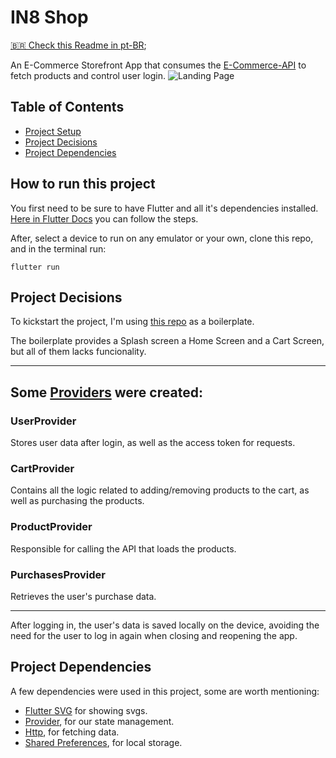 # IN8 Shop
[🇧🇷 Check this Readme in pt-BR](./README-pt_BR.md);

An E-Commerce Storefront App that consumes the [E-Commerce-API](https://github.com/vasconceloscezar/e-commerce-api) to fetch products and control user login. 
![Landing Page](https://user-images.githubusercontent.com/97035956/217627728-c5aed821-a613-4169-8f95-9b08e1c48281.png)


## Table of Contents

- [Project Setup](#project-setup)
- [Project Decisions](#project-decisions)
- [Project Dependencies](#project-dependencies)

## How to run this project <a name="project-setup">
You first need to be sure to have Flutter and all it's dependencies installed. [Here in Flutter Docs](https://docs.flutter.dev/get-started/install) you can follow the steps. 

After, select a device to run on any emulator or your own, clone this repo, and in the terminal run: 

```shell
flutter run
```



## Project Decisions <a name="project-decisions"></a>
To kickstart the project, I'm using [this repo](https://github.com/abuanwar072/E-commerce-Complete-Flutter-UI) as a boilerplate.

The boilerplate provides a Splash screen a Home Screen and a Cart Screen, but all of them lacks funcionality. 


___
## Some [Providers](./providers/) were created: 
### UserProvider 
Stores user data after login, as well as the access token for requests. 
### CartProvider 
Contains all the logic related to adding/removing products to the cart, as well as purchasing the products. 
### ProductProvider 
Responsible for calling the API that loads the products. 
### PurchasesProvider 
Retrieves the user's purchase data. 


___
After logging in, the user's data is saved locally on the device, avoiding the need for the user to log in again when closing and reopening the app.

## Project Dependencies <a name="project-dependencies"></a>


A few dependencies were used in this project, some are worth mentioning:
- [Flutter SVG](https://pub.dev/packages/flutter_svg) for showing svgs.
- [Provider](https://pub.dev/packages/provider), for our state management.
- [Http](https://pub.dev/packages/http), for fetching data.
- [Shared Preferences](https://pub.dev/packages/shared_preferences), for local storage.
